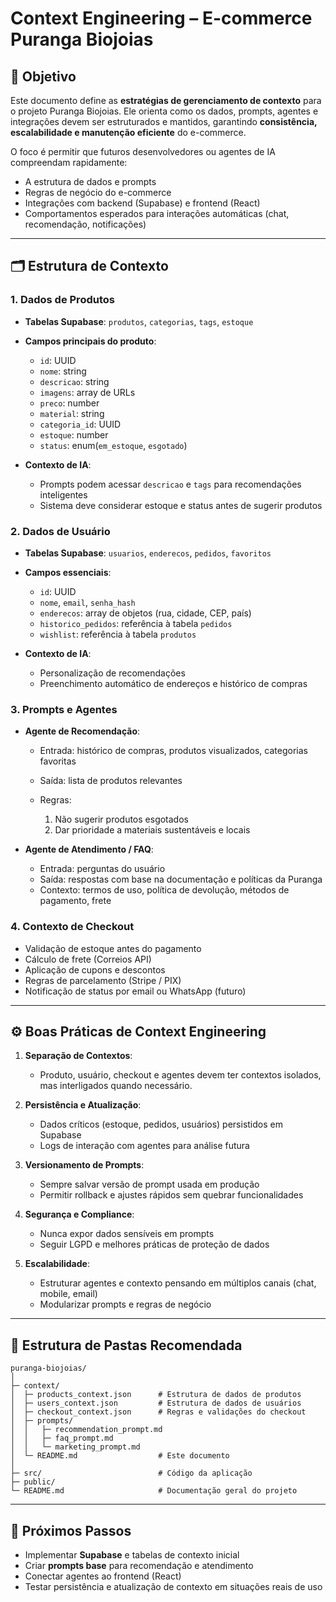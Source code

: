 

# Context Engineering – E-commerce Puranga Biojoias

## 📌 Objetivo

Este documento define as **estratégias de gerenciamento de contexto** para o projeto Puranga Biojoias. Ele orienta como os dados, prompts, agentes e integrações devem ser estruturados e mantidos, garantindo **consistência, escalabilidade e manutenção eficiente** do e-commerce.

O foco é permitir que futuros desenvolvedores ou agentes de IA compreendam rapidamente:

* A estrutura de dados e prompts
* Regras de negócio do e-commerce
* Integrações com backend (Supabase) e frontend (React)
* Comportamentos esperados para interações automáticas (chat, recomendação, notificações)

---

## 🗂 Estrutura de Contexto

### 1. Dados de Produtos

* **Tabelas Supabase**: `produtos`, `categorias`, `tags`, `estoque`
* **Campos principais do produto**:

  * `id`: UUID
  * `nome`: string
  * `descricao`: string
  * `imagens`: array de URLs
  * `preco`: number
  * `material`: string
  * `categoria_id`: UUID
  * `estoque`: number
  * `status`: enum(`em_estoque`, `esgotado`)
* **Contexto de IA**:

  * Prompts podem acessar `descricao` e `tags` para recomendações inteligentes
  * Sistema deve considerar estoque e status antes de sugerir produtos

### 2. Dados de Usuário

* **Tabelas Supabase**: `usuarios`, `enderecos`, `pedidos`, `favoritos`
* **Campos essenciais**:

  * `id`: UUID
  * `nome`, `email`, `senha_hash`
  * `enderecos`: array de objetos (rua, cidade, CEP, país)
  * `historico_pedidos`: referência à tabela `pedidos`
  * `wishlist`: referência à tabela `produtos`
* **Contexto de IA**:

  * Personalização de recomendações
  * Preenchimento automático de endereços e histórico de compras

### 3. Prompts e Agentes

* **Agente de Recomendação**:

  * Entrada: histórico de compras, produtos visualizados, categorias favoritas
  * Saída: lista de produtos relevantes
  * Regras:

    1. Não sugerir produtos esgotados
    2. Dar prioridade a materiais sustentáveis e locais
* **Agente de Atendimento / FAQ**:

  * Entrada: perguntas do usuário
  * Saída: respostas com base na documentação e políticas da Puranga
  * Contexto: termos de uso, política de devolução, métodos de pagamento, frete

### 4. Contexto de Checkout

* Validação de estoque antes do pagamento
* Cálculo de frete (Correios API)
* Aplicação de cupons e descontos
* Regras de parcelamento (Stripe / PIX)
* Notificação de status por email ou WhatsApp (futuro)

---

## ⚙️ Boas Práticas de Context Engineering

1. **Separação de Contextos**:

   * Produto, usuário, checkout e agentes devem ter contextos isolados, mas interligados quando necessário.

2. **Persistência e Atualização**:

   * Dados críticos (estoque, pedidos, usuários) persistidos em Supabase
   * Logs de interação com agentes para análise futura

3. **Versionamento de Prompts**:

   * Sempre salvar versão de prompt usada em produção
   * Permitir rollback e ajustes rápidos sem quebrar funcionalidades

4. **Segurança e Compliance**:

   * Nunca expor dados sensíveis em prompts
   * Seguir LGPD e melhores práticas de proteção de dados

5. **Escalabilidade**:

   * Estruturar agentes e contexto pensando em múltiplos canais (chat, mobile, email)
   * Modularizar prompts e regras de negócio

---

## 📂 Estrutura de Pastas Recomendada

```
puranga-biojoias/
│
├─ context/
│  ├─ products_context.json      # Estrutura de dados de produtos
│  ├─ users_context.json         # Estrutura de dados de usuários
│  ├─ checkout_context.json      # Regras e validações do checkout
│  ├─ prompts/
│  │   ├─ recommendation_prompt.md
│  │   ├─ faq_prompt.md
│  │   └─ marketing_prompt.md
│  └─ README.md                  # Este documento
│
├─ src/                          # Código da aplicação
├─ public/
└─ README.md                     # Documentação geral do projeto
```

---

## 🧭 Próximos Passos

* Implementar **Supabase** e tabelas de contexto inicial
* Criar **prompts base** para recomendação e atendimento
* Conectar agentes ao frontend (React)
* Testar persistência e atualização de contexto em situações reais de uso

